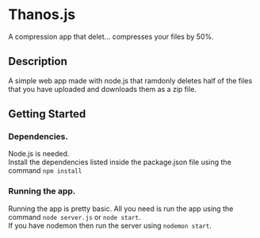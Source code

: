 # Thanos.js
A compression app that delet... compresses your files by 50%.

## Description
A simple web app made with node.js that ramdonly deletes half of the files that you have uploaded and downloads them as a zip file.

## Getting Started
### Dependencies.
Node.js is needed.  
Install the dependencies listed inside the package.json file using the command `npm install`

### Running the app.
Running the app is pretty basic. All you need is run the app using the command `node server.js` or `node start`.  
If you have nodemon then run the server using `nodemon start`.
